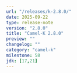 ```yaml
---
url: "/releases/k-2.8.0/"
date: 2025-09-22
type: release-note
version: "2.8.0"
title: "Camel-K 2.8.0"
preview: ""
changelog: ""
category: "camel-k"
milestone: 58
jdk: [17,21]
---
```

